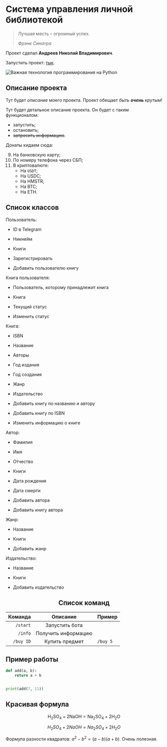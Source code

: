# Система управления личной библиотекой

> Лучшая месть – огромный успех.
> 
> *Фрэнк Синатра*

Проект сделал **Андреев Николай Владимирович**.

Запустить проект: [тык](https://www.youtube.com/watch?v=dQw4w9WgXcQ).

![Важная технология программирования на Python](https://cs13.pikabu.ru/post_img/big/2023/10/07/6/1696666479145896644.jpg)

## Описание проекта

Тут будет _описание_ моего проекта. Проект обещает *быть **очень** крутым*!

Тут будет детальное описание проекта.
Он будет с таким функционалом:

* запустить;
* остановить;
* ~~запросить информацию~~.

Донаты кидаем сюда:

9. На банковскую карту;
1. По номеру телефона через СБП;
1. В криптовалюте:
    * На `USDT`;
    * На USDC;
    * На HMSTR;
    * На BTC;
    * На ETH.

## Список классов

Пользователь:

* ID в Telegram
* Никнейм
* Книги

* Зарегистрировать
* Добавить пользователю книгу

Книга пользователя:

* Пользователь, которому принадлежит книга
* Книга
* Текущий статус

* Изменить статус

Книга:

* ISBN
* Название
* Авторы
* Год издания
* Год создания
* Жанр
* Издательство

* Добавить книгу по названию и автору
* Добавить книгу по ISBN
* Изменить информацию о книге

Автор:

* Фамилия
* Имя
* Отчество
* Книги
* Дата рождения
* Дата смерти

* Добавить автора
* Добавить книгу автора

Жанр:

* Название
* Книги

* Добавить жанр

Издательство:

* Название
* Книги

* Добавить издательство

<div align="center">

  ## Список команд

</div>

| Команда   | Описание            | Пример   |
|----------:|:-------------------:|:---------|
| `/start`  | Запустить бота      |          |
| `/info`   | Получить информацию |          |
| `/buy ID` | Купить предмет      | `/buy 5` |

## Пример работы

```python
def add(a, b):
    return a + b


print(add(7, 11))
```

## Красивая формула

$$
\text{H}_2\text{SO}_4 + \text{2NaOH} = \text{Na}_2\text{SO}_4 + \text{2H}_2\text{O}
$$

$$
H_2SO_4 + 2NaOH = Na_2SO_4 + 2H_2O
$$

Формула разности квадратов: $a^2 - b^2 = (a-b)(a+b)$. Очень полезная.
